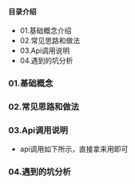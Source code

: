 #### 目录介绍
- 01.基础概念介绍
- 02.常见思路和做法
- 03.Api调用说明
- 04.遇到的坑分析



### 01.基础概念


### 02.常见思路和做法


### 03.Api调用说明
- api调用如下所示，直接拿来用即可


### 04.遇到的坑分析






